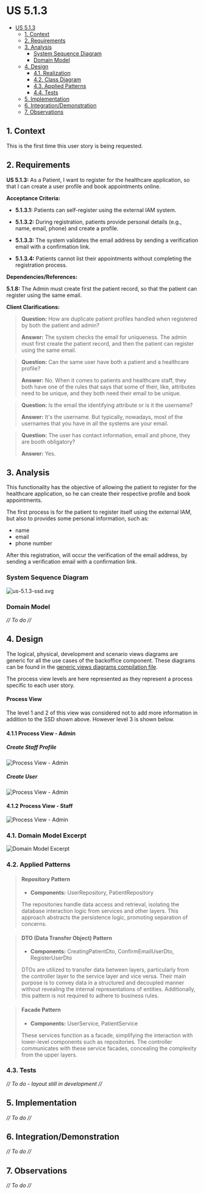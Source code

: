 # US 5.1.3

<!-- TOC -->
* [US 5.1.3](#us-513)
  * [1. Context](#1-context)
  * [2. Requirements](#2-requirements)
  * [3. Analysis](#3-analysis)
    * [System Sequence Diagram](#system-sequence-diagram)
    * [Domain Model](#domain-model)
  * [4. Design](#4-design)
    * [4.1. Realization](#41-realization)
    * [4.2. Class Diagram](#42-class-diagram)
    * [4.3. Applied Patterns](#43-applied-patterns)
    * [4.4. Tests](#44-tests)
  * [5. Implementation](#5-implementation)
  * [6. Integration/Demonstration](#6-integrationdemonstration)
  * [7. Observations](#7-observations)
<!-- TOC -->


## 1. Context

This is the first time this user story is being requested.

## 2. Requirements

**US 5.1.3:** As a Patient, I want to register for the healthcare application, so that I can create a user profile and
book appointments online.

**Acceptance Criteria:**

- **5.1.3.1:** Patients can self-register using the external IAM system.

- **5.1.3.2:** During registration, patients provide personal details (e.g., name, email, phone) and create a profile.

- **5.1.3.3:** The system validates the email address by sending a verification email with a confirmation link.

- **5.1.3.4:** Patients cannot list their appointments without completing the registration process.

**Dependencies/References:**

**5.1.8:** The Admin must create first the patient record, so that the patient can register using the same email.

**Client Clarifications:**

> **Question:** How are duplicate patient profiles handled when registered by both the patient and admin?
>
> **Answer:** The system checks the email for uniqueness. The admin must first create the patient record, and then the
> patient can register using the same email.

> **Question:** Can the same user have both a patient and a healthcare profile?
>
> **Answer:** No. When it comes to patients and healthcare staff, they both have one of the rules that says that some of
> their, like, attributes need to be unique, and they both need their email to be unique.

> **Question:** Is the email the identifying attribute or is it the username?
>
> **Answer:** It's the username. But typically, nowadays, most of the usernames that you have in all the systems are your
> email.

> **Question:** The user has contact information, email and phone, they are booth obligatory?
>
> **Answer:** Yes.

## 3. Analysis

This functionality has the objective of allowing the patient to register for the healthcare application, so he can create
their respective profile and book appointments.

The first process is for the patient to register itself using the external IAM, but also to provides some personal 
information, such as:
- name
- email
- phone number

After this registration, will occur the verification of the email address, by sending a verification email with a 
confirmation link.


### System Sequence Diagram

![us-5.1.3-ssd.svg](diagrams/ssd/us-5.1.3-ssd.svg)

### Domain Model

_// To do //_

## 4. Design

The logical, physical, development and scenario views diagrams are generic for all the use cases of the backoffice component.
These diagrams can be found in the [generic views diagrams compilation file](../../team-decisions/views/general-views.md).

The process view levels are here represented as they represent a process specific to each user story.

#### Process View

The level 1 and 2 of this view was considered not to add more information in addition to the SSD shown above.
However level 3 is shown below.

#### 4.1.1 Process View - Admin

##### Create Staff Profile

![Process View - Admin](Diagrams\Views\process-view-level-3-patient-profile.svg)

##### Create User

![Process View - Admin](Diagrams\Views\process-view-level-3-user.svg)

#### 4.1.2 Process View - Staff

![Process View - Admin](Diagrams\Views\process-view-level-3-confirm-email.svg)

### 4.1. Domain Model Excerpt

![Domain Model Excerpt](Diagrams\Domain-Model\domain-model-excerpt.svg)

### 4.2. Applied Patterns

> #### **Repository Pattern**
>
>* **Components:** UserRepository, PatientRepository
>
> The repositories handle data access and retrieval, isolating the database interaction logic from services and other 
> layers. This approach abstracts the persistence logic, promoting separation of concerns.


> #### **DTO (Data Transfer Object) Pattern**
>
>* **Components:** CreatingPatientDto, ConfirmEmailUserDto, RegisterUserDto
>
> DTOs are utilized to transfer data between layers, particularly from the controller layer to the service layer and 
> vice versa. Their main purpose is to convey data in a structured and decoupled manner without revealing the internal 
> representations of entities. Additionally, this pattern is not required to adhere to business rules.


> #### **Facade Pattern**
>
>* **Components:** UserService, PatientService
>
> These services function as a facade, simplifying the interaction with lower-level components such as repositories. 
> The controller communicates with these service facades, concealing the complexity from the upper layers.

### 4.3. Tests

_// To do - layout still in development //_ 

## 5. Implementation

_// To do //_

## 6. Integration/Demonstration

_// To do //_

## 7. Observations

_// To do //_